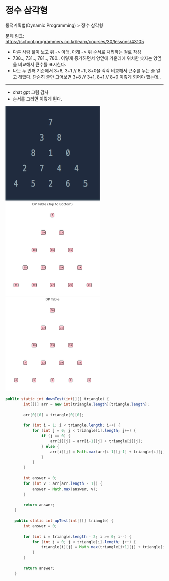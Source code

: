 # 정수 삼각형

동적계획법(Dynamic Programming) > 정수 삼각형

문제 링크: https://school.programmers.co.kr/learn/courses/30/lessons/43105

- 다른 사람 풀이 보고 위 -> 아래, 아래 -> 위 순서로 처리하는 걸로 작성
- 738.., 731.., 781.., 780.. 이렇게 증가하면서 양옆에 가운데에 위치한 숫자는 양옆을 비교해서 큰수를 표시한다.
- 나는 두 번째 기준에서 3+8, 3+1 // 8+1, 8+0을 각각 비교해서 큰수를 두는 줄 알고 헤맸다. 단순히 줄만 그어보면 3+8 // 3+1, 8+1 // 8+0 이렇게 되어야 했는데..

---
- chat gpt 그림 감사
- 순서를 그리면 이렇게 된다.

<img src="../Img/43105_org.png" width="300" height="300"/><br>
<img src="../Img/43105_top.png" width="300" height="300"/>
<img src="../Img/43105_bottom.png" width="300" height="300"/>

```java
public static int downTest(int[][] triangle) {
        int[][] arr = new int[triangle.length][triangle.length];
        
        arr[0][0] = triangle[0][0];
        
        for (int i = 1; i < triangle.length; i++) {
            for (int j = 0; j < triangle[i].length; j++) {                
                if (j == 0) {
                    arr[i][j] = arr[i-1][j] + triangle[i][j];
                } else {
                    arr[i][j] = Math.max(arr[i-1][j-1] + triangle[i][j], arr[i-1][j] + triangle[i][j]);
                }
            }
        }
        
        int answer = 0;
        for (int v : arr[arr.length - 1]) {
            answer = Math.max(answer, v);
        }
        
        return answer;
    }   

    public static int upTest(int[][] triangle) {
        int answer = 0;
        
        for (int i = triangle.length - 2; i >= 0; i--) {
            for (int j = 0; j < triangle[i].length; j++) {
                triangle[i][j] = Math.max(triangle[i+1][j] + triangle[i][j], triangle[i+1][j+1] + triangle[i][j]);
            }
        }        
        
        return answer;
    }
```
